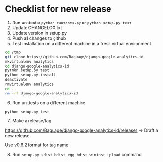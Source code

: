 # Checklist for new release

1. Run unittests: `python runtests.py` or `python setup.py test`
2. Update CHANGELOG.txt
3. Update version in setup.py
4. Push all changes to github
5. Test installation on a different machine in a fresh virtual environment
```bash
cd /tmp
git clone https://github.com/Baguage/django-google-analytics-id
mkvirtualenv analytics
cd django-google-analytics-id
python setup.py test
python setup.py install
deactivate
rmvirtualenv analytics
cd ..
rm -rf django-google-analytics-id
```
6. Run unittests on a different machine

`python setup.py test`

7. Make a release/tag

https://github.com/Baguage/django-google-analytics-id/releases -> Draft a new release

Use v0.6.2 format for tag name

8. Run `setup.py sdist bdist_egg bdist_wininst upload` command